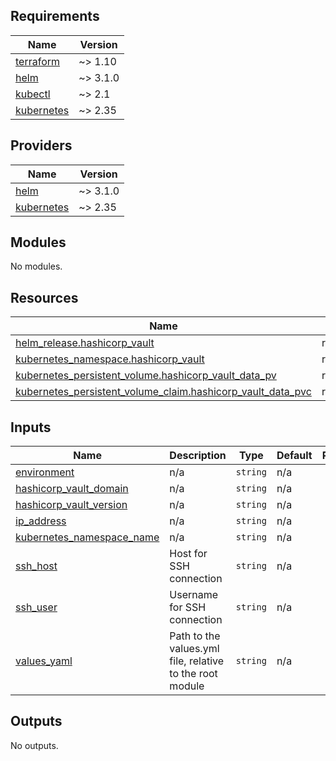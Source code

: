 <!-- BEGIN_TF_DOCS -->
## Requirements

| Name | Version |
|------|---------|
| <a name="requirement_terraform"></a> [terraform](#requirement\_terraform) | ~> 1.10 |
| <a name="requirement_helm"></a> [helm](#requirement\_helm) | ~> 3.1.0 |
| <a name="requirement_kubectl"></a> [kubectl](#requirement\_kubectl) | ~> 2.1 |
| <a name="requirement_kubernetes"></a> [kubernetes](#requirement\_kubernetes) | ~> 2.35 |

## Providers

| Name | Version |
|------|---------|
| <a name="provider_helm"></a> [helm](#provider\_helm) | ~> 3.1.0 |
| <a name="provider_kubernetes"></a> [kubernetes](#provider\_kubernetes) | ~> 2.35 |

## Modules

No modules.

## Resources

| Name | Type |
|------|------|
| [helm_release.hashicorp_vault](https://registry.terraform.io/providers/hashicorp/helm/latest/docs/resources/release) | resource |
| [kubernetes_namespace.hashicorp_vault](https://registry.terraform.io/providers/hashicorp/kubernetes/latest/docs/resources/namespace) | resource |
| [kubernetes_persistent_volume.hashicorp_vault_data_pv](https://registry.terraform.io/providers/hashicorp/kubernetes/latest/docs/resources/persistent_volume) | resource |
| [kubernetes_persistent_volume_claim.hashicorp_vault_data_pvc](https://registry.terraform.io/providers/hashicorp/kubernetes/latest/docs/resources/persistent_volume_claim) | resource |

## Inputs

| Name | Description | Type | Default | Required |
|------|-------------|------|---------|:--------:|
| <a name="input_environment"></a> [environment](#input\_environment) | n/a | `string` | n/a | yes |
| <a name="input_hashicorp_vault_domain"></a> [hashicorp\_vault\_domain](#input\_hashicorp\_vault\_domain) | n/a | `string` | n/a | yes |
| <a name="input_hashicorp_vault_version"></a> [hashicorp\_vault\_version](#input\_hashicorp\_vault\_version) | n/a | `string` | n/a | yes |
| <a name="input_ip_address"></a> [ip\_address](#input\_ip\_address) | n/a | `string` | n/a | yes |
| <a name="input_kubernetes_namespace_name"></a> [kubernetes\_namespace\_name](#input\_kubernetes\_namespace\_name) | n/a | `string` | n/a | yes |
| <a name="input_ssh_host"></a> [ssh\_host](#input\_ssh\_host) | Host for SSH connection | `string` | n/a | yes |
| <a name="input_ssh_user"></a> [ssh\_user](#input\_ssh\_user) | Username for SSH connection | `string` | n/a | yes |
| <a name="input_values_yaml"></a> [values\_yaml](#input\_values\_yaml) | Path to the values.yml file, relative to the root module | `string` | n/a | yes |

## Outputs

No outputs.
<!-- END_TF_DOCS -->